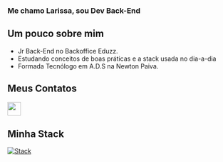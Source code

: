 ### Me chamo Larissa, sou Dev Back-End

## Um pouco sobre mim
- Jr Back-End no Backoffice Eduzz.
- Estudando conceitos de boas práticas e a stack usada no dia-a-dia
- Formada Tecnólogo em A.D.S na Newton Paiva.

## Meus Contatos

<a href="https://linkedin.com/in/larissa-martins-60314a1aa/" target="_blank"><img src="https://slackmojis.com/emojis/711-linkedin/download" width="30px"></a>

## Minha Stack
[![Stack](https://skills.thijs.gg/icons?i=js,typescript,html,css,react,nodejs,php,python,docker&theme=light)](https://skills.thijs.gg)
